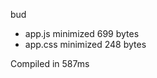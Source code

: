 bud

 - app.js       minimized       699 bytes
 - app.css       minimized       248 bytes

Compiled in 587ms